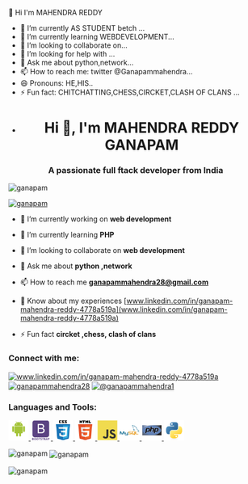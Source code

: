  👋  Hi I'm MAHENDRA REDDY




- 🔭 I’m currently AS STUDENT betch ...
- 🌱 I’m currently learning  WEBDEVELOPMENT...
- 👯 I’m looking to collaborate on...
- 🤔 I’m looking for help with ...
- 💬 Ask me about python,network...
- 📫 How to reach me:  twitter @Ganapammahendra...
- 😄 Pronouns:  HE,HIS..
- ⚡ Fun fact:  CHITCHATTING,CHESS,CIRCKET,CLASH OF CLANS ...
- <h1 align="center">Hi 👋, I'm MAHENDRA REDDY GANAPAM</h1>
<h3 align="center">A passionate full ftack developer from India</h3>

<p align="left"> <img src="https://komarev.com/ghpvc/?username=ganapam&label=Profile%20views&color=0e75b6&style=flat" alt="ganapam" /> </p>

<p align="left"> <a href="https://github.com/ryo-ma/github-profile-trophy"><img src="https://github-profile-trophy.vercel.app/?username=ganapam" alt="ganapam" /></a> </p>

- 🔭 I’m currently working on **web development**

- 🌱 I’m currently learning **PHP**

- 👯 I’m looking to collaborate on **web development**

- 💬 Ask me about **python ,network**

- 📫 How to reach me **ganapammahendra28@gmail.com**

- 📄 Know about my experiences [www.linkedin.com/in/ganapam-mahendra-reddy-4778a519a](www.linkedin.com/in/ganapam-mahendra-reddy-4778a519a)

- ⚡ Fun fact **circket ,chess, clash of clans**

<h3 align="left">Connect with me:</h3>
<p align="left">
<a href="https://linkedin.com/in/www.linkedin.com/in/ganapam-mahendra-reddy-4778a519a" target="blank"><img align="center" src="https://raw.githubusercontent.com/rahuldkjain/github-profile-readme-generator/master/src/images/icons/Social/linked-in-alt.svg" alt="www.linkedin.com/in/ganapam-mahendra-reddy-4778a519a" height="30" width="40" /></a>
<a href="https://fb.com/ganapammahendra28" target="blank"><img align="center" src="https://raw.githubusercontent.com/rahuldkjain/github-profile-readme-generator/master/src/images/icons/Social/facebook.svg" alt="ganapammahendra28" height="30" width="40" /></a>
<a href="https://www.hackerrank.com/@ganapammahendra1" target="blank"><img align="center" src="https://raw.githubusercontent.com/rahuldkjain/github-profile-readme-generator/master/src/images/icons/Social/hackerrank.svg" alt="@ganapammahendra1" height="30" width="40" /></a>
</p>

<h3 align="left">Languages and Tools:</h3>
<p align="left"> <a href="https://developer.android.com" target="_blank"> <img src="https://raw.githubusercontent.com/devicons/devicon/master/icons/android/android-original-wordmark.svg" alt="android" width="40" height="40"/> </a> <a href="https://getbootstrap.com" target="_blank"> <img src="https://raw.githubusercontent.com/devicons/devicon/master/icons/bootstrap/bootstrap-plain-wordmark.svg" alt="bootstrap" width="40" height="40"/> </a> <a href="https://www.w3schools.com/css/" target="_blank"> <img src="https://raw.githubusercontent.com/devicons/devicon/master/icons/css3/css3-original-wordmark.svg" alt="css3" width="40" height="40"/> </a> <a href="https://www.w3.org/html/" target="_blank"> <img src="https://raw.githubusercontent.com/devicons/devicon/master/icons/html5/html5-original-wordmark.svg" alt="html5" width="40" height="40"/> </a> <a href="https://developer.mozilla.org/en-US/docs/Web/JavaScript" target="_blank"> <img src="https://raw.githubusercontent.com/devicons/devicon/master/icons/javascript/javascript-original.svg" alt="javascript" width="40" height="40"/> </a> <a href="https://www.mysql.com/" target="_blank"> <img src="https://raw.githubusercontent.com/devicons/devicon/master/icons/mysql/mysql-original-wordmark.svg" alt="mysql" width="40" height="40"/> </a> <a href="https://www.php.net" target="_blank"> <img src="https://raw.githubusercontent.com/devicons/devicon/master/icons/php/php-original.svg" alt="php" width="40" height="40"/> </a> <a href="https://www.python.org" target="_blank"> <img src="https://raw.githubusercontent.com/devicons/devicon/master/icons/python/python-original.svg" alt="python" width="40" height="40"/> </a> </p>

<p><img align="left" src="https://github-readme-stats.vercel.app/api/top-langs?username=ganapam&show_icons=true&locale=en&layout=compact" alt="ganapam" /></p>

<p>&nbsp;<img align="center" src="https://github-readme-stats.vercel.app/api?username=ganapam&show_icons=true&locale=en" alt="ganapam" /></p>

<p><img align="center" src="https://github-readme-streak-stats.herokuapp.com/?user=ganapam&" alt="ganapam" /></p>



